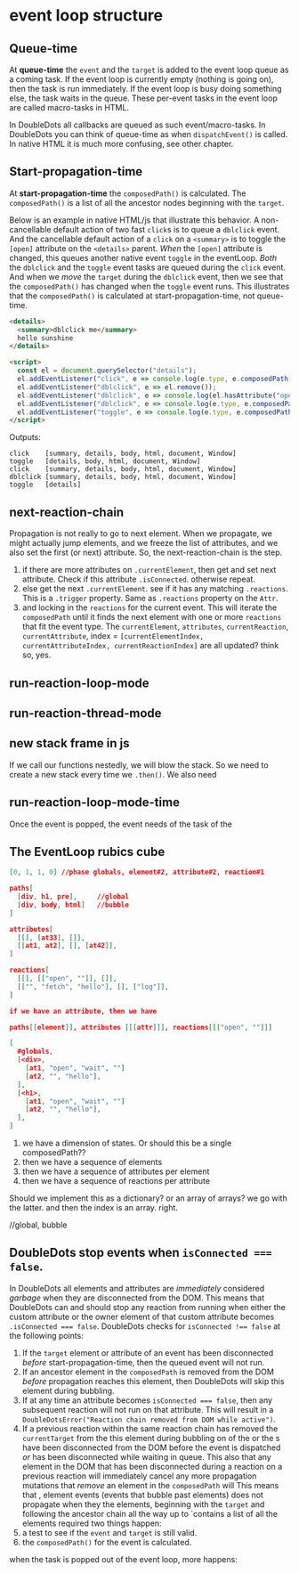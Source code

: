 # event loop structure

## Queue-time

At **queue-time** the `event` and the `target` is added to the event loop queue as a coming task. If the event loop is currently empty (nothing is going on), then the task is run immediately. If the event loop is busy doing something else, the task waits in the queue. These per-event tasks in the event loop are called macro-tasks in HTML.

In DoubleDots all callbacks are queued as such event/macro-tasks. In DoubleDots you can think of queue-time as when `dispatchEvent()` is called. In native HTML it is much more confusing, see other chapter.

## Start-propagation-time

At **start-propagation-time** the `composedPath()` is calculated. The `composedPath()` is a list of all the ancestor nodes beginning with the `target`.

Below is an example in native HTML/js that illustrate this behavior. A non-cancellable default action of two fast `click`s is to queue a `dblclick` event. And the cancellable default action of a `click` on a `<summary>` is to toggle the `[open]` attribute on the `<details>` parent. *When* the `[open]` attribute is changed, this queues another native event `toggle` in the eventLoop. *Both* the `dblclick` and the `toggle` event tasks are queued during the `click` event. And when we *move* the `target` during the `dblclick` event, then we see that the `composedPath()` has changed when the `toggle` event runs. This illustrates that the `composedPath()` is calculated at start-propagation-time, not queue-time.

```html
<details>
  <summary>dblclick me</summary>
  hello sunshine
</details>

<script>
  const el = document.querySelector("details");
  el.addEventListener("click", e => console.log(e.type, e.composedPath()));
  el.addEventListener("dblclick", e => el.remove());
  el.addEventListener("dblclick", e => console.log(el.hasAttribute("open")));
  el.addEventListener("dblclick", e => console.log(e.type, e.composedPath()));
  el.addEventListener("toggle", e => console.log(e.type, e.composedPath()));
</script>
```

Outputs:

```
click    [summary, details, body, html, document, Window]
toggle   [details, body, html, document, Window]
click    [summary, details, body, html, document, Window]
dblclick [summary, details, body, html, document, Window]
toggle   [details]
```

## next-reaction-chain

Propagation is not really to go to next element. When we propagate, we might actually jump elements, and we freeze the list of attributes, and we also set the first (or next) attribute. So, the next-reaction-chain is the step.
1. if there are more attributes on `.currentElement`, then get and set next attribute. Check if this attribute `.isConnected`. otherwise repeat.
2. else get the next `.currentElement`. see if it has any matching `.reactions`. This is a `.trigger` property. Same as `.reactions` property on the `Attr`.
3.  and locking in the `reactions` for the current event. This will iterate the `composedPath` until it finds the next element with one or more `reactions` that fit the event type. The `currentElement`, `attributes`, `currentReaction`, `currentAttribute`, index = `[currentElementIndex,  currentAttributeIndex, currentReactionIndex]` are all updated? think so, yes.

## run-reaction-loop-mode

## run-reaction-thread-mode

## new stack frame in js

If we call our functions nestedly, we will blow the stack. So we need to create a new stack every time we `.then()`. We also need

## run-reaction-loop-mode-time

Once the event is popped, the event needs  of the task  of the 

## The EventLoop rubics cube

```json
[0, 1, 1, 0] //phase globals, element#2, attribute#2, reaction#1

paths[
  [div, h1, pre],     //global
  [div, body, html]   //bubble
]

attributes[
  [[], [at33], []],
  [[at1, at2], [], [at42]],
]

reactions[
  [[], [["open", ""]], []],
  [["", "fetch", "hello"], [], ["log"]],
]

if we have an attribute, then we have 

paths[[element]], attributes [[[attr]]], reactions[[["open", ""]]]

[
  #globals,  
  [<div>, 
    [at1, "open", "wait", ""]
    [at2, "", "hello"],
  ],
  [<h1>, 
    [at1, "open", "wait", ""]
    [at2, "", "hello"],
  ],
]
```

1. we have a dimension of states. Or should this be a single composedPath??
2. then we have a sequence of elements
3. then we have a sequence of attributes per element
4. then we have a sequence of reactions per attribute

Should we implement this as a dictionary? or an array of arrays? we go with the latter. and then the index is an array. right.


//global, bubble






## DoubleDots stop events when `isConnected === false`.

In DoubleDots all elements and attributes are *immediately* considered *garbage* when they are disconnected from the DOM. This means that DoubleDots can and should stop any reaction from running when either the custom attribute or the owner element of that custom attribute becomes `.isConnected === false`. DoubleDots checks for `isConnected !== false` at the following points:

1. If the `target` element or attribute of an event has been disconnected *before* start-propagation-time, then the queued event will not run.
2. If an ancestor element in the `composedPath` is removed from the DOM *before* propagation reaches this element, then DoubleDots will skip this element during bubbling.
3. If at any time an attribute becomes `isConnected === false`, then any subsequent reaction will not run on that attribute. This will result in a `DoubleDotsError("Reaction chain removed from DOM while active")`.
4. If a previous reaction within the same reaction chain has removed the `currentTarget` from the  this element during bubbling on of the  or the s have been disconnected from the DOM before the event is dispatched *or* has been disconnected while waiting in queue. This also that any element in the DOM that has been disconnected during a reaction on a previous reaction will immediately cancel any more propagation mutations that *remove* an element in the `composedPath` will  This means that , element events (events that bubble past elements) does not propagate when they 
  the elements, beginning with the `target` and following the ancestor chain all the way up to `contains a list of all the elements required two things happen:
1. a test to see if the `event` and `target` is still valid.
2. the `composedPath()` for the event is calculated.

 when the task is popped out of the event loop, more happens:


